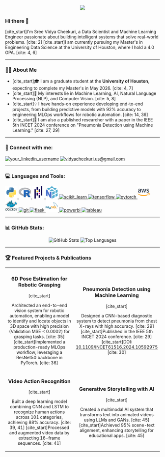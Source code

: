 <div id="header" align="center">
  <img src="https://media.giphy.com/media/M9gbBd9hDrF40ecOwN/giphy.gif" width="100"/>
</div>

### Hi there 👋

[cite_start]I'm Sree Vidya Cheekuri, a Data Scientist and Machine Learning Engineer passionate about building intelligent systems that solve real-world problems. [cite: 2] [cite_start]I am currently pursuing my Master's in Engineering Data Science at the University of Houston, where I hold a 4.0 GPA. [cite: 4, 6]

---

### 👩‍💻 About Me

* [cite_start]🎓 I am a graduate student at the **University of Houston**, expecting to complete my Master's in May 2026. [cite: 4, 7]
* [cite_start]🤖 My interests lie in Machine Learning, AI, Natural Language Processing (NLP), and Computer Vision. [cite: 5, 8]
* [cite_start]💡 I have hands-on experience developing end-to-end projects, from building predictive models with 92% accuracy to engineering MLOps workflows for robotic automation. [cite: 14, 36]
* [cite_start]🔬 I am also a published researcher with a paper in the IEEE 5th INCET 2024 conference on "Pneumonia Detection using Machine Learning." [cite: 27, 29]

---

### 🤝 Connect with me:

<p align="left">
<a href="https://www.linkedin.com/in/your_linkedin_username" target="blank"><img align="center" src="https://raw.githubusercontent.com/rahuldkjain/github-profile-readme-generator/master/src/images/icons/Social/linked-in-alt.svg" alt="your_linkedin_username" height="30" width="40" /></a>
<a href="mailto:vidyacheekuri.us@gmail.com"><img align="center" src="https://logo.clearbit.com/gmail.com" alt="vidyacheekuri.us@gmail.com" height="30" width="40" /></a>
</p>

---

### 💻 Languages and Tools:

<p align="left">
  <a href="https://www.python.org" target="_blank" rel="noreferrer"> <img src="https://raw.githubusercontent.com/devicons/devicon/master/icons/python/python-original.svg" alt="python" width="40" height="40"/> </a>
  <a href="https://www.r-project.org/" target="_blank" rel="noreferrer"> <img src="https://raw.githubusercontent.com/devicons/devicon/master/icons/r/r-original.svg" alt="r" width="40" height="40"/> </a>
  <a href="https://pandas.pydata.org/" target="_blank" rel="noreferrer"> <img src="https://raw.githubusercontent.com/devicons/devicon/2ae2a900d2f041da66e950e4d48052658d852637/icons/pandas/pandas-original.svg" alt="pandas" width="40" height="40"/> </a>
  <a href="https://numpy.org/" target="_blank" rel="noreferrer"> <img src="https://raw.githubusercontent.com/devicons/devicon/master/icons/numpy/numpy-original.svg" alt="numpy" width="40" height="40"/> </a>
  <a href="https://scikit-learn.org/" target="_blank" rel="noreferrer"> <img src="https://upload.wikimedia.org/wikipedia/commons/0/05/Scikit_learn_logo_small.svg" alt="scikit_learn" width="40" height="40"/> </a>
  <a href="https://www.tensorflow.org" target="_blank" rel="noreferrer"> <img src="https://www.vectorlogo.zone/logos/tensorflow/tensorflow-icon.svg" alt="tensorflow" width="40" height="40"/> </a>
  <a href="https://pytorch.org/" target="_blank" rel="noreferrer"> <img src="https://www.vectorlogo.zone/logos/pytorch/pytorch-icon.svg" alt="pytorch" width="40" height="40"/> </a>
  <a href="https://aws.amazon.com" target="_blank" rel="noreferrer"> <img src="https://raw.githubusercontent.com/devicons/devicon/master/icons/amazonwebservices/amazonwebservices-original-wordmark.svg" alt="aws" width="40" height="40"/> </a>
  <a href="https://www.docker.com/" target="_blank" rel="noreferrer"> <img src="https://raw.githubusercontent.com/devicons/devicon/master/icons/docker/docker-original-wordmark.svg" alt="docker" width="40" height="40"/> </a>
  <a href="https://git-scm.com/" target="_blank" rel="noreferrer"> <img src="https://www.vectorlogo.zone/logos/git-scm/git-scm-icon.svg" alt="git" width="40" height="40"/> </a>
  <a href="https://flask.palletsprojects.com/" target="_blank" rel="noreferrer"> <img src="https://www.vectorlogo.zone/logos/pocoo_flask/pocoo_flask-icon.svg" alt="flask" width="40" height="40"/> </a>
  <a href="https://www.mysql.com/" target="_blank" rel="noreferrer"> <img src="https://raw.githubusercontent.com/devicons/devicon/master/icons/mysql/mysql-original-wordmark.svg" alt="mysql" width="40" height="40"/> </a>
  <a href="https://powerbi.microsoft.com/en-us/" target="_blank" rel="noreferrer"> <img src="https://upload.wikimedia.org/wikipedia/commons/c/cf/New_Power_BI_Logo.svg" alt="powerbi" width="40" height="40"/> </a>
  <a href="https://www.tableau.com/" target="_blank" rel="noreferrer"> <img src="https://cdn.worldvectorlogo.com/logos/tableau-software.svg" alt="tableau" width="40" height="40"/> </a>
</p>

---

### 📊 GitHub Stats:

<p align="center">
  <img src="https://github-readme-stats.vercel.app/api?username=your_github_username&show_icons=true&theme=radical" alt="GitHub Stats">
  <img src="https://github-readme-stats.vercel.app/api/top-langs/?username=your_github_username&layout=compact&theme=radical" alt="Top Languages">
</p>

---

### 🏆 Featured Projects & Publications

<table>
<tr>
<td width="50%">
<h3 align="center">6D Pose Estimation for Robotic Grasping</h3>
<div align="center">
[cite_start]<p>Architected an end-to-end vision system for robotic automation, enabling a model to identify and locate objects in 3D space with high precision (Validation MSE < 0.0002) for grasping tasks. [cite: 35] [cite_start]Implemented a production-ready MLOps workflow, leveraging a ResNet50 backbone in PyTorch. [cite: 36]</p>
</div>
</td>
<td width="50%">
<h3 align="center">Pneumonia Detection using Machine Learning</h3>
<div align="center">
[cite_start]<p>Designed a CNN-based diagnostic system to detect pneumonia from chest X-rays with high accuracy. [cite: 29] [cite_start]Published in the IEEE 5th INCET 2024 conference. [cite: 29] [cite_start]DOI: <a href="https://doi.org/10.1109/INCET61516.2024.10592975">10.1109/INCET61516.2024.10592975</a> [cite: 30]</p>
</div>
</td>
</tr>
<tr>
<td width="50%">
<h3 align="center">Video Action Recognition</h3>
<div align="center">
[cite_start]<p>Built a deep learning model combining CNN and LSTM to recognize human actions across 101 categories, achieving 88% accuracy. [cite: 39, 41] [cite_start]Processed and augmented video data by extracting 16-frame sequences. [cite: 41]</p>
</div>
</td>
<td width="50%">
<h3 align="center">Generative Storytelling with AI</h3>
<div align="center">
[cite_start]<p>Created a multimodal AI system that transforms text into animated videos using LLMs and GANs. [cite: 45] [cite_start]Achieved 95% scene-text alignment, enhancing storytelling for educational apps. [cite: 45]</p>
</div>
</td>
</tr>
</table>

